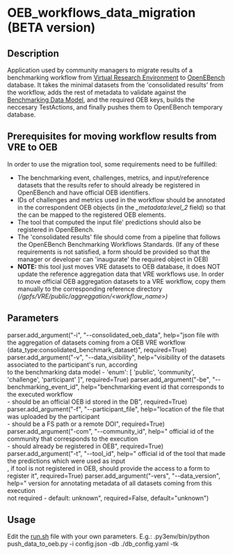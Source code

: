 # OEB_workflows_data_migration (BETA version)
## Description
Application used by community managers to migrate results of a benchmarking workflow from [Virtual Research Environment](https://openebench.bsc.es/vre) to [OpenEBench](https://openebench.bsc.es) database. It takes the minimal datasets from the 'consolidated results' from the workflow, adds the rest of metadata to validate against the [Benchmarking Data Model](https://github.com/inab/benchmarking-data-model), and the required OEB keys, builds the neccesary TestActions, and finally pushes them to OpenEBench temporary database.

## Prerequisites for moving workflow results from VRE to OEB
In order to use the migration tool, some requirements need to be fulfilled:
* The benchmarking event, challenges, metrics, and input/reference datasets that the results refer to should already be registered in OpenEBench and have official OEB identifiers.
* IDs of challenges and metrics used in the workflow should be annotated in the correspondent OEB objects (in the *_metadata:level_2* field) so that the can be mapped to the registered OEB elements.
* The tool that computed the input file' predictions should also be registered in OpenEBench.
* The 'consolidated results' file should come from a pipeline that follows the OpenEBench Benchmarking Workflows Standards.
(If any of these requirements is not satisfied, a form should be provided so that the manager or developer can 'inaugurate' the required object in OEB)
* **NOTE:** this tool just moves VRE datasets to OEB database, it does NOT update the reference aggregation data that VRE workflows use. In order to move official OEB aggregation datasets to a VRE workflow, copy them manually to the corresponding reference directory *(/gpfs/VRE/public/aggreggation/<workflow_name>)* 

## Parameters

parser.add_argument("-i", "--consolidated_oeb_data", help="json file with the aggregation of datasets coming from a OEB VRE workflow \
                                                                    (data_type:consolidated_benchmark_dataset)", required=True)
    parser.add_argument("-v", "--data_visibility", help="visibility of the datasets associated to the participant's run, according \
                                                                    to the benchmarking data model - 'enum': [ 'public', 'community', 'challenge', 'participant' ]", required=True)
    parser.add_argument("-be", "--benchmarking_event_id", help="benchmarking event id that corresponds to the executed workflow \
                                                                    - should be an official OEB id stored in the DB", required=True)
    parser.add_argument("-f", "--participant_file", help="location of the file that was uploaded by the participant \
                                                                    - should be a FS path or a remote DOI", required=True)
    parser.add_argument("-com", "--community_id", help=" official id of the community that corresponds to the execution \
                                                                    - should already be registered in OEB", required=True)
    parser.add_argument("-t", "--tool_id", help=" official id of the tool that made the predictions which were used as input \
                                                    , if tool is not registered in OEB, should provide the access to a form to register it", required=True)
    parser.add_argument("-vers", "--data_version", help=" version for annotating metadata of all datasets coming from this execution \
                                                    not required - default: unknown", required=False, default="unknown")  

## Usage

Edit the [run.sh](./run.sh) file with your own parameters. E.g.:
.py3env/bin/python push_data_to_oeb.py -i config.json -db ./db_config.yaml -tk <YOUR-KEYCLOACK-TOKEN>
